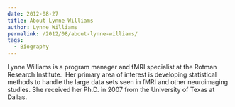 ```yaml
---
date: 2012-08-27
title: About Lynne Williams
author: Lynne Williams
permalink: /2012/08/about-lynne-williams/
tags:
  - Biography
---
```

Lynne Williams is a program manager and fMRI specialist at the Rotman Research Institute.  Her primary area of interest is developing statistical methods to handle the large data sets seen in fMRI and other neuroimaging studies. She received her Ph.D. in 2007 from the University of Texas at Dallas.
